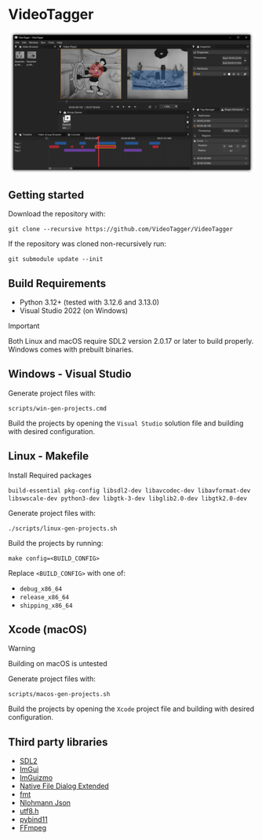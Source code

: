 # VideoTagger

![VideoTagger](https://raw.githubusercontent.com/VideoTagger/VideoTagger/refs/heads/main/resources/images/preview.png "VideoTagger")

## Getting started

Download the repository with:
```shell
git clone --recursive https://github.com/VideoTagger/VideoTagger
```

If the repository was cloned non-recursively run:
```shell
git submodule update --init
```

## Build Requirements
- Python 3.12+ (tested with 3.12.6 and 3.13.0)
- Visual Studio 2022 (on Windows)

> [!Important]
> Both Linux and macOS require SDL2 version 2.0.17 or later to build properly.
Windows comes with prebuilt binaries.

## Windows - Visual Studio
Generate project files with:
```shell
scripts/win-gen-projects.cmd
```

Build the projects by opening the `Visual Studio` solution file and building with desired configuration.

## Linux - Makefile
Install Required packages
```
build-essential pkg-config libsdl2-dev libavcodec-dev libavformat-dev libswscale-dev python3-dev libgtk-3-dev libglib2.0-dev libgtk2.0-dev
```

Generate project files with:
```shell
./scripts/linux-gen-projects.sh
```

Build the projects by running:
```shell
make config=<BUILD_CONFIG>
```
Replace `<BUILD_CONFIG>` with one of:
- `debug_x86_64`
- `release_x86_64`
- `shipping_x86_64`

## Xcode (macOS)
> [!Warning]
> Building on macOS is untested

Generate project files with:
```shell
scripts/macos-gen-projects.sh
```

Build the projects by opening the `Xcode` project file and building with desired configuration.

## Third party libraries
- [SDL2](https://github.com/libsdl-org/SDL)
- [ImGui](https://github.com/ocornut/imgui)
- [ImGuizmo](https://github.com/CedricGuillemet/ImGuizmo)
- [Native File Dialog Extended](https://github.com/btzy/nativefiledialog-extended/tree/master)
- [fmt](https://github.com/fmtlib/fmt)
- [Nlohmann Json](https://github.com/nlohmann/json)
- [utf8.h](https://github.com/sheredom/utf8.h)
- [pybind11](https://github.com/pybind/pybind11)
- [FFmpeg](https://ffmpeg.org/)
